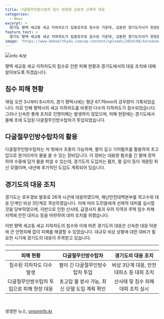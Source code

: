```yaml
---
title: 다굴절무인방수탑차 침수 현장에 김동연 선제적 대응
categories:
  - News
excerpt: >
  경기도 평택 세교동 세교 지하차도가 집중호우로 침수된 가운데, 김동연 경기도지사가 현장을 찾아 복구 상황을 살펴보고 대응 지시를 내렸다. 경기도는 올해 추가로 다굴절무인방수탑차를 도입할 예정이며, 최고수위의 비상 3단계 대응이 처음으로 진행 중이다. 현재까지 26개 시군에 호우경보가 발효되고 있으며, 강수량이 늘어나면서 주택 침수, 도로 침수 등 다양한 피해가 발생했다.
feature_text: >
  경기도 평택 세교동 세교 지하차도가 집중호우로 침수된 가운데, 김동연 경기도지사가 현장을 찾아 복구 상황을 살펴보고 대응 지시를 내렸다. 경기도는 올해 추가로 다굴절무인방수탑차를 도입할 예정이며, 최고수위의 비상 3단계 대응이 처음으로 진행 중이다. 현재까지 26개 시군에 호우경보가 발효되고 있으며, 강수량이 늘어나면서 주택 침수, 도로 침수 등 다양한 피해가 발생했다.
image: 'https://www.behealthy4u.com/wp-content/uploads/2024/06/koreanews.jpg'
---
```


<p><img src="https://www.behealthy4u.com/wp-content/uploads/2024/06/koreanews.jpg" alt="info 속보" /></p>

<p data-ke-size="size16">평택 세교동 세교 지하차도의 침수로 인한 피해 현황과 경기도에서의 대응 조치에 대해 알아보도록 하겠습니다.</p>

<h2 data-ke-size="size26">침수 피해 현황</h2>

<p data-ke-size="size16">18일 오전 3시부터 8시까지, 경기 평택시에는 평균 67.76mm의 강우량이 기록되었습니다. 이로 인해 평택시의 세교 지하차도를 비롯한 다수의 지하차도가 침수되었습니다. 그러나 신속한 통제 조치로 인명피해는 발생하지 않았으며, 피해 현장에는 경기도에서 올해 초에 도입된 다굴절무인방수탑차가 투입되었습니다.</p>

<h2 data-ke-size="size26">다굴절무인방수탑차의 활용</h2>

<p data-ke-size="size16">다굴절무인방수탑차는 차 밖에서 조종이 가능하며, 팔이 길고 기어펌프를 활용하여 초고압으로 원거리까지 물을 쏠 수 있는 장비입니다. 이 장비는 대용량 펌프를 긴 팔에 장착하여 수중에 담가 물을 퍼낼 수 있는데, 경기도의 도입차는 펌프, 팔 길이 등이 개량된 최신 모델이며, 내년에 추가적인 도입도 계획되어 있습니다.</p>

<h2 data-ke-size="size26">경기도의 대응 조치</h2>

<p data-ke-size="size16">경기도는 호우경보 발효로 26개 시군에 대응하였으며, 재난안전대책본부를 최고수위 대응 단계인 비상 3단계로 격상하였습니다. 이에 따라 도민들에게 선제적 대피를 실시할 것을 당부하였으며, 지반으로 인한 산사태, 급경사지 붕괴 우려 지역과 주택 침수 피해 지역에 안전 대피소 등을 마련하여 대피 조치를 취했습니다.</p>

<p data-ke-size="size16">이번 평택 세교동 세교 지하차도의 침수와 이에 따른 경기도의 대응은 신속한 대응 덕분에 큰 인명피해 없이 피해를 해결할 수 있었습니다. 대규모 비상 상황에 대한 대비가 필요한 시기에 경기도의 대응이 주목받고 있습니다.</p>

<hr>

<table>
<thead>
<tr>
<th><b>피해 현황</b></th>
<th><b>다굴절무인방수탑차</b></th>
<th><b>경기도의 대응 조치</b></th>
</tr>
</thead>
<tbody>
<tr>
<td style="text-align: center; height: 17px;">침수된 지하차도 다수 발생</td>
<td style="text-align: center; height: 17px;">팔이 긴 다굴절무인방수탑차 투입</td>
<td style="text-align: center; height: 17px;">비상 3단계 대응, 안전 대피소 등 대피 조치</td>
</tr>
<tr>
<td style="text-align: center; height: 17px;">다굴절무인방수탑차 투입으로 피해 현장 대응</td>
<td style="text-align: center; height: 17px;">초고압 물 분사 가능, 최신 모델 도입 계획 확인</td>
<td style="text-align: center; height: 17px;">산사태 및 침수 피해 대피 조치 실시</td>
</tr>
</tbody>
</table>

<p data-ke-size="size16">&nbsp;</p>
생생한 뉴스, <a href="https://onioninfo.kr" rel="dofollow">onioninfo.kr</a>


